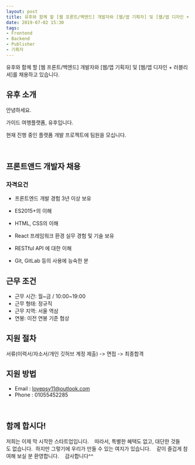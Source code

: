 ```yaml
---
layout: post
title: 유후와 함께 할 [웹 프론트/백엔드] 개발자와 [웹/앱 기획자] 및 [웹/앱 디자인 + 러블리셔]를 채용하고 있습니다.
date: 2019-07-02 15:30
tags:
- Frontend
- Backend
- Publisher
- 기획자
---
```

 

유후와 함께 할 [웹 프론트/백엔드] 개발자와 [웹/앱 기획자] 및 [웹/앱 디자인 + 러블리셔]를 채용하고 있습니다.

## 유후 소개

안녕하세요.

가이드 여행플랫폼, 유후입니다.

현재 진행 중인 플랫폼 개발 프로젝트에 팀원을 모십니다.

<br/>

## 프론트앤드 개발자 채용

### 자격요건

- 프론트엔드 개발 경험 3년 이상 보유

- ES2015+의 이해

- HTML, CSS의 이해

- React 프레임워크 환경 실무 경험 및 기술 보유

- RESTful API 에 대한 이해

- Git, GitLab 등의 사용에 능숙한 분

## 근무 조건

- 근무 시간: 월~금 / 10:00~19:00 
- 근무 형태: 정규직 
- 근무 지역: 서울 역삼 
- 연봉: 이전 연봉 기준 협상 

## 지원 절차

서류(이력서/자소서/개인 깃허브 계정 제출) -> 면접 -> 최종합격

## 지원 방법

- Email : lovepsy11@outlook.com
- Phone : 01055452285

<br/>

## 함께 합시다!

저희는 이제 막 시작한 스타트업입니다. 
 
따라서, 특별한 혜택도 없고, 대단한 것들도 없습니다. 
하지만 그렇기에 우리가 만들 수 있는 여지가 있습니다. 
 
같이 즐겁게 참여해 보실 분 환영합니다. 
 
감사합니다^^ 
